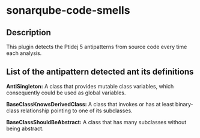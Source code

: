 # sonarqube-code-smells

<h2> Description </h2>
This plugin detects the Ptidej 5 antipatterns from source code every time each analysis.

<h2> List of the antipattern detected ant its definitions </h2>

<b>AntiSingleton:</b> A class that provides mutable class variables, which consequently could be used as global variables.
<p><b>BaseClassKnowsDerivedClass:</b> A class that invokes or has at least binary-class relationship pointing to one of its subclasses.</p>
<b>BaseClassShouldBeAbstract:</b> 	A class that has many subclasses without being abstract.
